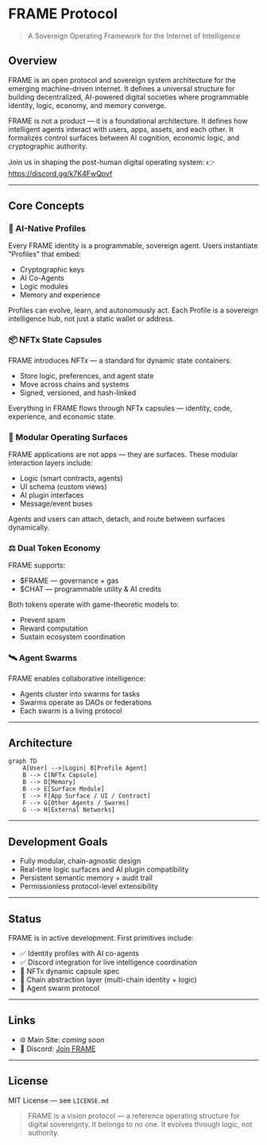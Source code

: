 # FRAME Protocol

> A Sovereign Operating Framework for the Internet of Intelligence

## Overview
FRAME is an open protocol and sovereign system architecture for the emerging machine-driven internet. It defines a universal structure for building decentralized, AI-powered digital societies where programmable identity, logic, economy, and memory converge.

FRAME is not a product — it is a foundational architecture. It defines how intelligent agents interact with users, apps, assets, and each other. It formalizes control surfaces between AI cognition, economic logic, and cryptographic authority.

Join us in shaping the post-human digital operating system:
👉 https://discord.gg/k7K4FwQpyf

---

## Core Concepts

### 🧠 AI-Native Profiles
Every FRAME identity is a programmable, sovereign agent. Users instantiate "Profiles" that embed:
- Cryptographic keys
- AI Co-Agents
- Logic modules
- Memory and experience

Profiles can evolve, learn, and autonomously act. Each Profile is a sovereign intelligence hub, not just a static wallet or address.

### 📦 NFTx State Capsules
FRAME introduces NFTx — a standard for dynamic state containers:
- Store logic, preferences, and agent state
- Move across chains and systems
- Signed, versioned, and hash-linked

Everything in FRAME flows through NFTx capsules — identity, code, experience, and economic state.

### 🧰 Modular Operating Surfaces
FRAME applications are not apps — they are surfaces. These modular interaction layers include:
- Logic (smart contracts, agents)
- UI schema (custom views)
- AI plugin interfaces
- Message/event buses

Agents and users can attach, detach, and route between surfaces dynamically.

### ⚖️ Dual Token Economy
FRAME supports:
- $FRAME — governance + gas
- $CHAT — programmable utility & AI credits

Both tokens operate with game-theoretic models to:
- Prevent spam
- Reward computation
- Sustain ecosystem coordination

### 🛰️ Agent Swarms
FRAME enables collaborative intelligence:
- Agents cluster into swarms for tasks
- Swarms operate as DAOs or federations
- Each swarm is a living protocol

---

## Architecture

```mermaid
graph TD
    A[User] -->|Login| B[Profile Agent]
    B --> C[NFTx Capsule]
    B --> D[Memory]
    B --> E[Surface Module]
    E --> F[App Surface / UI / Contract]
    F --> G[Other Agents / Swarms]
    G --> H[External Networks]
```

---

## Development Goals
- Fully modular, chain-agnostic design
- Real-time logic surfaces and AI plugin compatibility
- Persistent semantic memory + audit trail
- Permissionless protocol-level extensibility

---

## Status
FRAME is in active development. First primitives include:
- ✅ Identity profiles with AI co-agents
- ✅ Discord integration for live intelligence coordination
- 🔄 NFTx dynamic capsule spec
- 🔄 Chain abstraction layer (multi-chain identity + logic)
- 🔄 Agent swarm protocol

---

## Links
- 🌐 Main Site: *coming soon*
- 🤖 Discord: [Join FRAME](https://discord.gg/k7K4FwQpyf)

---

## License
MIT License — see `LICENSE.md`

> FRAME is a vision protocol — a reference operating structure for digital sovereignty. It belongs to no one. It evolves through logic, not authority.
